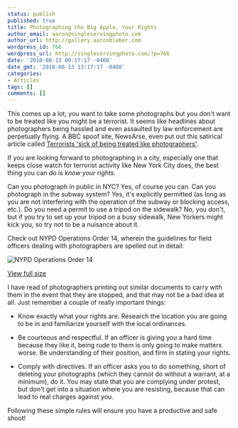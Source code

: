 ```yaml
---
status: publish
published: true
title: Photographing the Big Apple, Your Rights
author_email: aaron@singleservingphoto.com
author_url: http://gallery.aaronbieber.com
wordpress_id: 766
wordpress_url: http://singleservingphoto.com/?p=766
date: '2010-08-13 09:17:17 -0400'
date_gmt: '2010-08-13 13:17:17 -0400'
categories:
- Articles
tags: []
comments: []
---
```


This comes up a lot; you want to take some photographs but you don't want to be
treated like you might be a terrorist. It seems like headlines about
photographers being hassled and even assaulted by law enforcement are
perpetually flying. A BBC spoof site, NewsArse, even put out this satirical
article called [Terrorists 'sick of being treated like photographers'][terrorists].

[terrorists]: http://newsarse.com/2010/08/06/terrorists-sick-of-being-treated-like-photographers/

If you are looking forward to photographing in a city, especially one that keeps
close watch for terrorist activity like New York City does, the best thing you
can do is _know your rights_.

Can you photograph in public in NYC? Yes, of course you can. Can you photograph
in the subway system? Yes, it's explicitly permitted (as long as you are not
interfering with the operation of the subway or blocking access, etc.). Do you
need a permit to use a tripod on the sidewalk? No, you don't, but if you try to
set up your tripod on a busy sidewalk, New Yorkers might kick you, so try not to
be a nuisance about it.

Check out NYPD Operations Order 14, wherein the guidelines for field officers
dealing with photographers are spelled out in detail:

![](/wp-content/uploads/2010/08/OperationsOrder14-248x300.jpg "NYPD Operations Order 14")

[View full size](/wp-content/uploads/2010/08/OperationsOrder14.jpg)

I have read of photographers printing out similar documents to carry with them
in the event that they are stopped, and that may not be a bad idea at all. Just
remember a couple of really important things:

* Know exactly what your rights are. Research the location you are going to be
  in and familiarize yourself with the local ordinances.

* Be courteous and respectful. If an officer is giving you a hard time because
  they like it, being rude to them is only going to make matters worse. Be
  understanding of their position, and firm in stating your rights.

* Comply with directives. If an officer asks you to do something, short of
  deleting your photographs (which they cannot do without a warrant, at a
  minimum), do it. You may state that you are complying under protest, but don't
  get into a situation where you are resisting, because that can lead to real
  charges against you.

Following these simple rules will ensure you have a productive and safe shoot!
